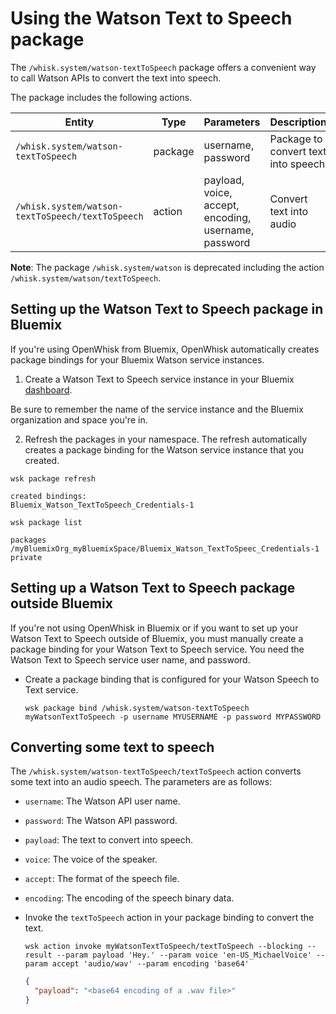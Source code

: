 <!--
#
# Licensed to the Apache Software Foundation (ASF) under one or more contributor
# license agreements.  See the NOTICE file distributed with this work for additional
# information regarding copyright ownership.  The ASF licenses this file to you
# under the Apache License, Version 2.0 (the # "License"); you may not use this
# file except in compliance with the License.  You may obtain a copy of the License
# at:
#
# http://www.apache.org/licenses/LICENSE-2.0
#
# Unless required by applicable law or agreed to in writing, software distributed
# under the License is distributed on an "AS IS" BASIS, WITHOUT WARRANTIES OR
# CONDITIONS OF ANY KIND, either express or implied.  See the License for the
# specific language governing permissions and limitations under the License.
#
-->

# Using the Watson Text to Speech package

The `/whisk.system/watson-textToSpeech` package offers a convenient way to call Watson APIs to convert the text into speech.

The package includes the following actions.

| Entity | Type | Parameters | Description |
| --- | --- | --- | --- |
| `/whisk.system/watson-textToSpeech` | package | username, password | Package to convert text into speech |
| `/whisk.system/watson-textToSpeech/textToSpeech` | action | payload, voice, accept, encoding, username, password | Convert text into audio |

**Note**: The package `/whisk.system/watson` is deprecated including the action `/whisk.system/watson/textToSpeech`.

## Setting up the Watson Text to Speech package in Bluemix

If you're using OpenWhisk from Bluemix, OpenWhisk automatically creates package bindings for your Bluemix Watson service instances.

1. Create a Watson Text to Speech service instance in your Bluemix [dashboard](http://console.ng.Bluemix.net).

  Be sure to remember the name of the service instance and the Bluemix organization and space you're in.

2. Refresh the packages in your namespace. The refresh automatically creates a package binding for the Watson service instance that you created.

  ```
  wsk package refresh
  ```
  ```
  created bindings:
  Bluemix_Watson_TextToSpeech_Credentials-1
  ```
  ```
  wsk package list
  ```
  ```
  packages
  /myBluemixOrg_myBluemixSpace/Bluemix_Watson_TextToSpeec_Credentials-1 private
  ```


## Setting up a Watson Text to Speech package outside Bluemix

If you're not using OpenWhisk in Bluemix or if you want to set up your Watson Text to Speech outside of Bluemix, you must manually create a package binding for your Watson Text to Speech service. You need the Watson Text to Speech service user name, and password.

- Create a package binding that is configured for your Watson Speech to Text service.

  ```
  wsk package bind /whisk.system/watson-textToSpeech myWatsonTextToSpeech -p username MYUSERNAME -p password MYPASSWORD
  ```


## Converting some text to speech

The `/whisk.system/watson-textToSpeech/textToSpeech` action converts some text into an audio speech. The parameters are as follows:

- `username`: The Watson API user name.
- `password`: The Watson API password.
- `payload`: The text to convert into speech.
- `voice`: The voice of the speaker.
- `accept`: The format of the speech file.
- `encoding`: The encoding of the speech binary data.


- Invoke the `textToSpeech` action in your package binding to convert the text.

  ```
  wsk action invoke myWatsonTextToSpeech/textToSpeech --blocking --result --param payload 'Hey.' --param voice 'en-US_MichaelVoice' --param accept 'audio/wav' --param encoding 'base64'
  ```
  ```json
  {
    "payload": "<base64 encoding of a .wav file>"
  }
  ```
